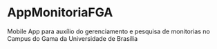 # AppMonitoriaFGA
Mobile App para auxílio do gerenciamento e pesquisa de monitorias no Campus do Gama da Universidade de Brasília
